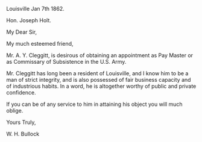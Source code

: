 Louisville Jan 7th 1862.

Hon. Joseph Holt.

My Dear Sir,

My much esteemed friend,

Mr. A. Y. Cleggitt, is desirous of obtaining an appointment as Pay Master or as Commissary of Subsistence in the U.S. Army.

Mr. Cleggitt has long been a resident of Louisville, and I know him to be a man of strict integrity, and is also possessed of fair business capacity and of industrious habits. In a word, he is altogether worthy of public and private confidence.

If you can be of any service to him in attaining his object you will much oblige.

Yours Truly,

W. H. Bullock